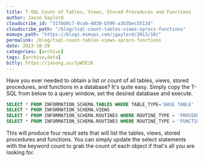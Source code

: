 ```yaml
---
title: T-SQL Count of Tables, Views, Stored Procedures and Functions
author: Jason Gaylord
cloudscribe_id: "317bb8c7-0cab-4830-b596-a3b3bec5513d"
cloudscribe_path: "/blog/tsql-count-tables-views-sprocs-functions"
msmvps_path: "https://blogs.msmvps.com/jgaylord/2013/10/"
permalink: /blog/tsql-count-tables-views-sprocs-functions
date: 2013-10-29
categories: [archive]
tags: [archive,data]
bitly: https://jasong.us/2yW5E1K
---
```


Have you ever needed to obtain a list or count of all tables, views, stored procedures, and functions in a database? It's quite easy. Simply copy the T-SQL from below to a query window, set the desired database and execute.

```sql
SELECT * FROM INFORMATION_SCHEMA.TABLES WHERE TABLE_TYPE='BASE TABLE'
SELECT * FROM INFORMATION_SCHEMA.VIEWS
SELECT * FROM INFORMATION_SCHEMA.ROUTINES WHERE ROUTINE_TYPE = 'PROCEDURE'
SELECT * FROM INFORMATION_SCHEMA.ROUTINES WHERE ROUTINE_TYPE = 'FUNCTION'
```

This will produce four result sets that will list the tables, views, stored procedures and functions. You can simply update the select statements with the keyword count to grab the count of each object if that's all you are looking for.